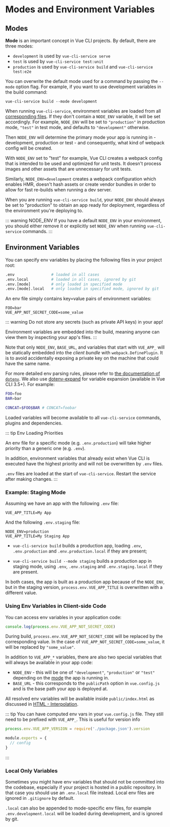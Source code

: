 # Modes and Environment Variables

## Modes

**Mode** is an important concept in Vue CLI projects. By default, there are three modes:

- `development` is used by `vue-cli-service serve`
- `test` is used by `vue-cli-service test:unit`
- `production` is used by `vue-cli-service build` and `vue-cli-service test:e2e`

You can overwrite the default mode used for a command by passing the `--mode` option flag. For example, if you want to use development variables in the build command:

```
vue-cli-service build --mode development
```

When running `vue-cli-service`, environment variables are loaded from all [corresponding files](#environment-variables). If they don't contain a `NODE_ENV` variable, it will be set accordingly. For example, `NODE_ENV` will be set to `"production"` in production mode, `"test"` in test mode, and defaults to `"development"` otherwise.

Then `NODE_ENV` will determine the primary mode your app is running in - development, production or test - and consequently, what kind of webpack config will be created.

With `NODE_ENV` set to "test" for example, Vue CLI creates a webpack config that is intended to be used and optimized for unit tests. It doesn't process images and other assets that are unnecessary for unit tests.

Similarly, `NODE_ENV=development` creates a webpack configuration which enables HMR, doesn't hash assets or create vendor bundles in order to allow for fast re-builds when running a dev server.

When you are running `vue-cli-service build`, your `NODE_ENV` should always be set to "production" to obtain an app ready for deployment, regardless of the environment you're deploying to.

::: warning NODE_ENV
If you have a default `NODE_ENV` in your environment, you should either remove it or explicitly set `NODE_ENV` when running `vue-cli-service` commands.
:::

## Environment Variables

You can specify env variables by placing the following files in your project root:

``` bash
.env                # loaded in all cases
.env.local          # loaded in all cases, ignored by git
.env.[mode]         # only loaded in specified mode
.env.[mode].local   # only loaded in specified mode, ignored by git
```

An env file simply contains key=value pairs of environment variables:

```
FOO=bar
VUE_APP_NOT_SECRET_CODE=some_value
```

::: warning
Do not store any secrets (such as private API keys) in your app!

Environment variables are embedded into the build, meaning anyone can view them by inspecting your app's files.
:::

Note that only `NODE_ENV`, `BASE_URL`, and variables that start with `VUE_APP_` will be statically embedded into the *client bundle* with `webpack.DefinePlugin`. It is to avoid accidentally exposing a private key on the machine that could have the same name.

For more detailed env parsing rules, please refer to [the documentation of `dotenv`](https://github.com/motdotla/dotenv#rules). We also use [dotenv-expand](https://github.com/motdotla/dotenv-expand) for variable expansion (available in Vue CLI 3.5+). For example:

``` bash
FOO=foo
BAR=bar

CONCAT=$FOO$BAR # CONCAT=foobar
```

Loaded variables will become available to all `vue-cli-service` commands, plugins and dependencies.

::: tip Env Loading Priorities

An env file for a specific mode (e.g. `.env.production`) will take higher priority than a generic one (e.g. `.env`).

In addition, environment variables that already exist when Vue CLI is executed have the highest priority and will not be overwritten by `.env` files.

`.env` files are loaded at the start of `vue-cli-service`. Restart the service after making changes.
:::

### Example: Staging Mode

Assuming we have an app with the following `.env` file:

```
VUE_APP_TITLE=My App
```

And the following `.env.staging` file:

```
NODE_ENV=production
VUE_APP_TITLE=My Staging App
```

- `vue-cli-service build` builds a production app, loading `.env`, `.env.production` and `.env.production.local` if they are present;

- `vue-cli-service build --mode staging` builds a production app in staging mode, using `.env`, `.env.staging` and `.env.staging.local` if they are present.

In both cases, the app is built as a production app because of the `NODE_ENV`, but in the staging version, `process.env.VUE_APP_TITLE` is overwritten with a different value.

### Using Env Variables in Client-side Code

You can access env variables in your application code:

``` js
console.log(process.env.VUE_APP_NOT_SECRET_CODE)
```

During build, `process.env.VUE_APP_NOT_SECRET_CODE` will be replaced by the corresponding value. In the case of `VUE_APP_NOT_SECRET_CODE=some_value`, it will be replaced by `"some_value"`.

In addition to `VUE_APP_*` variables, there are also two special variables that will always be available in your app code:

- `NODE_ENV` - this will be one of `"development"`, `"production"` or `"test"` depending on the [mode](#modes) the app is running in.
- `BASE_URL` - this corresponds to the `publicPath` option in `vue.config.js` and is the base path your app is deployed at.

All resolved env variables will be available inside `public/index.html` as discussed in [HTML - Interpolation](./html-and-static-assets.md#interpolation).

::: tip
You can have computed env vars in your `vue.config.js` file. They still need to be prefixed with `VUE_APP_`. This is useful for version info

```js
process.env.VUE_APP_VERSION = require('./package.json').version

module.exports = {
  // config
}
```
:::

### Local Only Variables

Sometimes you might have env variables that should not be committed into the codebase, especially if your project is hosted in a public repository. In that case you should use an `.env.local` file instead. Local env files are ignored in `.gitignore` by default.

`.local` can also be appended to mode-specific env files, for example `.env.development.local` will be loaded during development, and is ignored by git.
